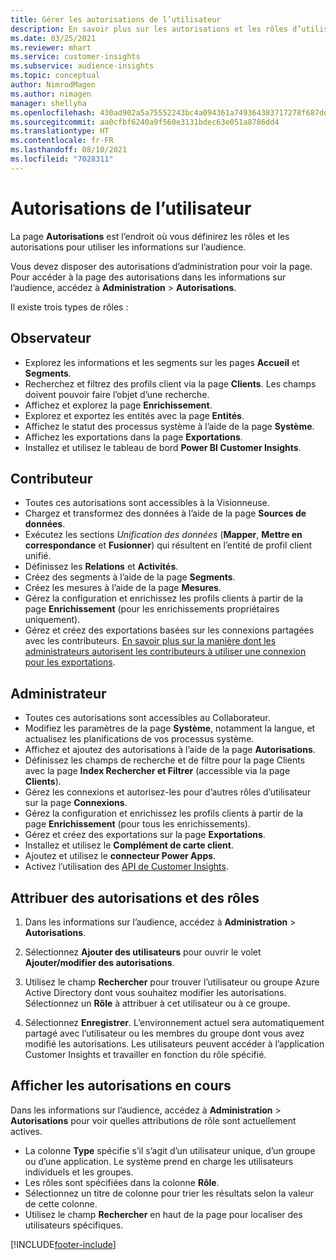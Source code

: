 ```yaml
---
title: Gérer les autorisations de l’utilisateur
description: En savoir plus sur les autorisations et les rôles d’utilisateur.
ms.date: 03/25/2021
ms.reviewer: mhart
ms.service: customer-insights
ms.subservice: audience-insights
ms.topic: conceptual
author: NimrodMagen
ms.author: nimagen
manager: shellyha
ms.openlocfilehash: 430ad902a5a75552243bc4a094361a749364383717278f687dd6e8ef33749c6f
ms.sourcegitcommit: aa0cfbf6240a9f560e3131bdec63e051a8786dd4
ms.translationtype: HT
ms.contentlocale: fr-FR
ms.lasthandoff: 08/10/2021
ms.locfileid: "7028311"
---
```

# <a name="user-permissions"></a>Autorisations de l’utilisateur

La page **Autorisations** est l’endroit où vous définirez les rôles et les autorisations pour utiliser les informations sur l’audience.

Vous devez disposer des autorisations d’administration pour voir la page. Pour accéder à la page des autorisations dans les informations sur l’audience, accédez à **Administration** > **Autorisations**.

Il existe trois types de rôles :

## <a name="viewer"></a>Observateur

- Explorez les informations et les segments sur les pages **Accueil** et **Segments**.
- Recherchez et filtrez des profils client via la page **Clients**. Les champs doivent pouvoir faire l’objet d’une recherche.
- Affichez et explorez la page **Enrichissement**.
- Explorez et exportez les entités avec la page **Entités**.
- Affichez le statut des processus système à l’aide de la page **Système**.
- Affichez les exportations dans la page **Exportations**.
- Installez et utilisez le tableau de bord **Power BI Customer Insights**.

## <a name="contributor"></a>Contributeur

- Toutes ces autorisations sont accessibles à la Visionneuse.
- Chargez et transformez des données à l’aide de la page **Sources de données**.
- Exécutez les sections *Unification des données* (**Mapper**, **Mettre en correspondance** et **Fusionner**) qui résultent en l’entité de profil client unifié.
- Définissez les **Relations** et **Activités**.
- Créez des segments à l’aide de la page **Segments**.
- Créez les mesures à l’aide de la page **Mesures**.
- Gérez la configuration et enrichissez les profils clients à partir de la page **Enrichissement** (pour les enrichissements propriétaires uniquement).
- Gérez et créez des exportations basées sur les connexions partagées avec les contributeurs. [En savoir plus sur la manière dont les administrateurs autorisent les contributeurs à utiliser une connexion pour les exportations](connections.md#allow-contributors-to-use-a-connection-for-exports).

## <a name="administrator"></a>Administrateur

- Toutes ces autorisations sont accessibles au Collaborateur.
- Modifiez les paramètres de la page **Système**, notamment la langue, et actualisez les planifications de vos processus système.
- Affichez et ajoutez des autorisations à l’aide de la page **Autorisations**.
- Définissez les champs de recherche et de filtre pour la page Clients avec la page **Index Rechercher et Filtrer** (accessible via la page **Clients**).
- Gérez les connexions et autorisez-les pour d’autres rôles d’utilisateur sur la page **Connexions**.
- Gérez la configuration et enrichissez les profils clients à partir de la page **Enrichissement** (pour tous les enrichissements).
- Gérez et créez des exportations sur la page **Exportations**.
- Installez et utilisez le **Complément de carte client**.
- Ajoutez et utilisez le **connecteur Power Apps**.
- Activez l’utilisation des [API de Customer Insights](apis.md).

## <a name="assign-roles-and-permissions"></a>Attribuer des autorisations et des rôles

1. Dans les informations sur l’audience, accédez à **Administration** > **Autorisations**.

1. Sélectionnez **Ajouter des utilisateurs** pour ouvrir le volet **Ajouter/modifier des autorisations**.

1. Utilisez le champ **Rechercher** pour trouver l’utilisateur ou groupe Azure Active Directory dont vous souhaitez modifier les autorisations. Sélectionnez un **Rôle** à attribuer à cet utilisateur ou à ce groupe.

1. Sélectionnez **Enregistrer**. L’environnement actuel sera automatiquement partagé avec l’utilisateur ou les membres du groupe dont vous avez modifié les autorisations. Les utilisateurs peuvent accéder à l’application Customer Insights et travailler en fonction du rôle spécifié.

## <a name="view-current-permissions"></a>Afficher les autorisations en cours

Dans les informations sur l’audience, accédez à **Administration** > **Autorisations** pour voir quelles attributions de rôle sont actuellement actives.

- La colonne **Type** spécifie s’il s’agit d’un utilisateur unique, d’un groupe ou d’une application. Le système prend en charge les utilisateurs individuels et les groupes.
- Les rôles sont spécifiées dans la colonne **Rôle**.
- Sélectionnez un titre de colonne pour trier les résultats selon la valeur de cette colonne.
- Utilisez le champ **Rechercher** en haut de la page pour localiser des utilisateurs spécifiques.


[!INCLUDE[footer-include](../includes/footer-banner.md)]
